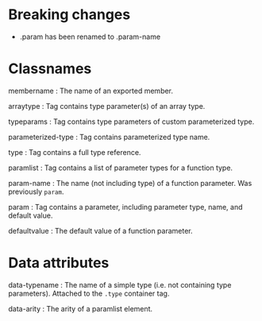 # Breaking changes
- .param has been renamed to .param-name

# Classnames
membername
: The name of an exported member.

arraytype
: Tag contains type parameter(s) of an array type.

typeparams
: Tag contains type parameters of custom parameterized type.

parameterized-type
: Tag contains parameterized type name.

type
: Tag contains a full type reference.

paramlist
: Tag contains a list of parameter types for a function type.

param-name
: The name (not including type) of a function parameter.
Was previously `param`.

param
: Tag contains a parameter, including parameter type, name, and default value.


defaultvalue
: The default value of a function parameter.

# Data attributes
data-typename
: The name of a simple type (i.e. not containing type parameters).
Attached to the `.type` container tag.

data-arity
: The arity of a paramlist element.

